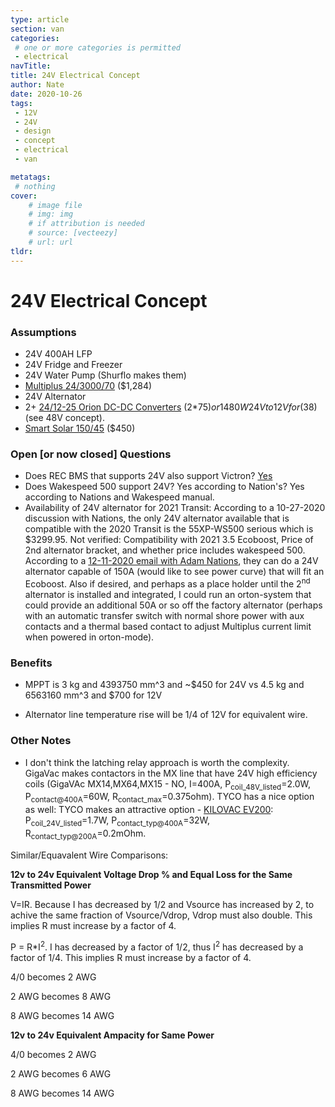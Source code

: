 ```yaml
---
type: article
section: van
categories: 
 # one or more categories is permitted
 - electrical
navTitle: 
title: 24V Electrical Concept
author: Nate
date: 2020-10-26
tags:
 - 12V
 - 24V
 - design
 - concept
 - electrical
 - van

metatags:
 # nothing
cover: 
	# image file
	# img: img
	# if attribution is needed
	# source: [vecteezy]
	# url: url
tldr:
---
```

# 24V Electrical Concept

### Assumptions

* 24V 400AH LFP
* 24V Fridge and Freezer
* 24V Water Pump (Shurflo makes them)
* [Multiplus 24/3000/70](https://www.victronenergy.com/upload/documents/Datasheet-Multiplus-inverter-charger_2kVA-and-3kVA-120V-US-EN.pdf) ($1,284)
* 24V Alternator
* 2+ [24/12-25 Orion DC-DC Converters](https://www.victronenergy.com/upload/documents/Datasheet-Orion-DC-DC-converters-high-power,-non-isolated-EN.pdf) (2*75$) or 1 480W 24V to 12V for ($38) (see 48V concept).
* [Smart Solar 150/45](https://www.victronenergy.com/upload/documents/Datasheet-SmartSolar-charge-controller-MPPT-150-45-up-to-150-100-EN.pdf) ($450)

### Open [or now closed] Questions

* Does REC BMS that supports 24V also support Victron? [Yes](http://www.rec-bms.com/datasheet/UserManual_REC_Victron_BMS.pdf)
* Does Wakespeed 500 support 24V? Yes according to Nation's? Yes according to Nations and Wakespeed manual.
* Availability of 24V alternator for 2021 Transit:  According to a 10-27-2020 discussion with Nations, the only 24V alternator available that is compatible with the 2020 Transit is the 55XP-WS500 serious which is $3299.95.  Not verified: Compatibility with 2021 3.5 Ecoboost, Price of 2nd alternator bracket, and whether price includes wakespeed 500.  According to a [12-11-2020 email with Adam Nations](alternator_charging/2020-12-11_email_with_adam_nations.pdf), they can do a 24V alternator capable of 150A (would like to see power curve) that will fit an Ecoboost.   Also if desired, and perhaps as a place holder until the 2<sup>nd</sup> alternator is installed and integrated, I could run an orton-system that could provide an additional 50A or so off the factory alternator (perhaps with an automatic transfer switch with normal shore power with aux contacts and a thermal based contact to adjust Multiplus current limit when powered in orton-mode).

### Benefits

* MPPT is 3 kg and 4393750 mm^3  and ~$450 for 24V vs 4.5 kg and 6563160 mm^3 and $700 for 12V

* Alternator line temperature rise will be 1/4 of 12V for equivalent wire.

### Other Notes

* I don't think the latching relay approach is worth the complexity.  GigaVac makes contactors in the MX line that have 24V high efficiency coils (GigaVAc MX14,MX64,MX15 - NO, I=400A, P<sub>coil_48V_listed</sub>=2.0W, P<sub>contact@400A</sub>=60W, R<sub>contact_max</sub>=0.375ohm).  TYCO has a nice option as well: TYCO makes an attractive option - [KILOVAC EV200](http://www.rec-bms.com/datasheet/Technical_datasheet_Kilovac.pdf): P<sub>coil_24V_listed</sub>=1.7W, P<sub>contact_typ@400A</sub>=32W, R<sub>contact_typ@200A</sub>=0.2mOhm.


Similar/Equavalent Wire Comparisons:

**12v to 24v Equivalent Voltage Drop % and Equal Loss for the Same Transmitted Power**

V=IR.  Because I has decreased by 1/2 and Vsource has increased by 2, to achive the same fraction of Vsource/Vdrop, Vdrop must also double.  This implies R must increase by a factor of 4.

P = R*I<sup>2</sup>.  I has decreased by a factor of 1/2, thus I<sup>2</sup> has decreased by a factor of 1/4.  This implies R must increase by a factor of 4.

4/0 becomes 2 AWG

2 AWG becomes 8 AWG

8 AWG becomes 14 AWG

**12v to 24v Equivalent Ampacity for Same Power**

4/0 becomes 2 AWG

2 AWG becomes 6 AWG

8 AWG becomes 14 AWG